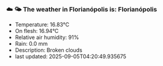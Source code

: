 ### ☁️ 🌤️  The weather in Florianópolis is: Florianópolis

- Temperature: 16.83°C
- On flesh: 16.94°C
- Relative air humidity: 91%
- Rain: 0.0 mm
- Description: Broken clouds
- last updated: 2025-09-05T04:20:49.935675
